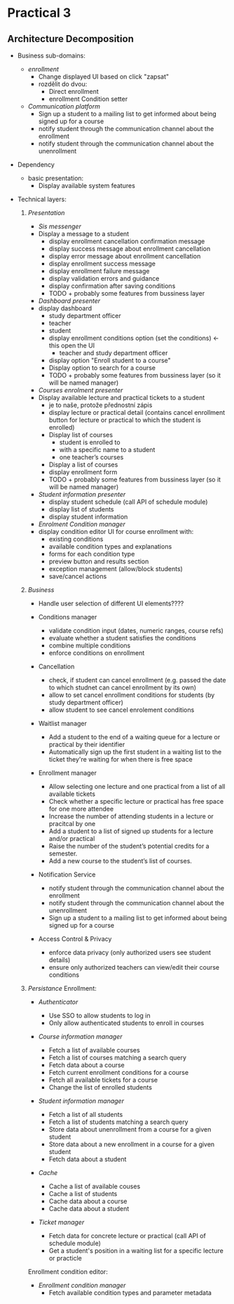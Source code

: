# Practical 3
## Architecture Decomposition
- Business sub-domains:
    - *enrollment*
        - Change displayed UI based on click "zapsat"
        - rozdělit do dvou:
            - Direct enrollment
            - enrollment Condition setter
    - *Communication platform*
        - Sign up a student to a mailing list to get informed about being signed up for a course
        - notify student through the communication channel about the enrollment
        - notify student through the communication channel about the unenrollment

- Dependency
    - basic presentation:
        - Display available system features

- Technical layers:
    1. *Presentation*
        - *Sis messenger*
        - Display a message to a student
            - display enrollment cancellation confirmation message
            - display success message about enrollment cancellation
            - display error message about enrollment cancellation
            - display enrollment success message
            - display enrollment failure message
            - display validation errors and guidance
            - display confirmation after saving conditions
            - TODO + probably some features from bussiness layer
        - *Dashboard presenter*
        - display dashboard
            - study department officer
            - teacher
            - student
            - display enrollment conditions option (set the conditions) <- this open the UI
                - teacher and study department officer
            - display option "Enroll student to a course"
            - Display option to search for a course
            - TODO + probably some features from bussiness layer (so it will be named manager)
        - *Courses enrolment presenter*
        - Display available lecture and practical tickets to a student
            - je to naše, protože přednostní zápis
            - display lecture or practical detail (contains cancel enrollment button for lecture or practical to which the student is enrolled)
            - Display list of courses
                - student is enrolled to
                - with a specific name to a student
                - one teacher’s courses
            - Display a list of courses
            - display enrollment form
            - TODO + probably some features from bussiness layer (so it will be named manager)
        - *Student information presenter*
            - display student schedule (call API of schedule module)
            - display list of students
            - display student information
        - *Enrolment Condition manager*
        - display condition editor UI for course enrollment with:
            - existing conditions
            - available condition types and explanations
            - forms for each condition type
            - preview button and results section
            - exception management (allow/block students)
            - save/cancel actions
    2. *Business*
        - Handle user selection of different UI elements????
        - Conditions manager
            - validate condition input (dates, numeric ranges, course refs)
            - evaluate whether a student satisfies the conditions
            - combine multiple conditions
            - enforce conditions on enrollment
        - Cancellation
            - check, if student can cancel enrollment (e.g. passed the date to which studnet can cancel enrollment by its own)
            - allow to set cancel enrollment conditions for students (by study department officer)
            - allow student to see cancel enrolement conditions
        - Waitlist manager
            - Add a student to the end of a waiting queue for a lecture or practical by their identifier
            - Automatically sign up the first student in a waiting list to the ticket they're waiting for when there is free space
        - Enrollment manager
            - Allow selecting one lecture and one practical from a list of all available tickets
            - Check whether a specific lecture or practical has free space for one more attendee
            - Increase the number of attending students in a lecture or pracitcal by one
            - Add a student to a list of signed up students for a lecture and/or practical
            - Raise the number of the student’s potential credits for a semester. 
            - Add a new course to the student’s list of courses.
    
        - Notification Service
            - notify student through the communication channel about the enrollment
            - notify student through the communication channel about the unenrollment
            - Sign up a student to a mailing list to get informed about being signed up for a course
        - Access Control & Privacy
            - enforce data privacy (only authorized users see student details)
            - ensure only authorized teachers can view/edit their course conditions

    
    3. *Persistance*
        Enrollment:
        - *Authenticator* 
            - Use SSO to allow students to log in
            - Only allow authenticated students to enroll in courses

        - *Course information manager*
            - Fetch a list of available courses
            - Fetch a list of courses matching a search query
            - Fetch data about a course
            - Fetch current enrollment conditions for a course
            - Fetch all available tickets for a course
            - Change the list of enrolled students

        - *Student information manager*
            - Fetch a list of all students
            - Fetch a list of students matching a search query
            - Store data about unenrollment from a course for a given student
            - Store data about a new enrollment in a course for a given student
            - Fetch data about a student
 
        - *Cache*
            - Cache a list of available couses
            - Cache a list of students
            - Cache data about a course
            - Cache data about a student

        - *Ticket manager*
            - Fetch data for concrete lecture or practical (call API of schedule module)
            - Get a student's position in a waiting list for a specific lecture or practicle

        Enrollment condition editor:
        - *Enrollment condition manager*
            - Fetch available condition types and parameter metadata

